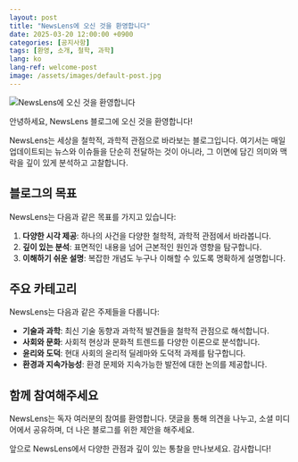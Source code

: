 ```yaml
---
layout: post
title: "NewsLens에 오신 것을 환영합니다"
date: 2025-03-20 12:00:00 +0900
categories: [공지사항]
tags: [환영, 소개, 철학, 과학]
lang: ko
lang-ref: welcome-post
image: /assets/images/default-post.jpg
---
```


![NewsLens에 오신 것을 환영합니다](/assets/images/default-post.jpg)

안녕하세요, NewsLens 블로그에 오신 것을 환영합니다!

NewsLens는 세상을 철학적, 과학적 관점으로 바라보는 블로그입니다. 여기서는 매일 업데이트되는 뉴스와 이슈들을 단순히 전달하는 것이 아니라, 그 이면에 담긴 의미와 맥락을 깊이 있게 분석하고 고찰합니다.

## 블로그의 목표

NewsLens는 다음과 같은 목표를 가지고 있습니다:

1. **다양한 시각 제공**: 하나의 사건을 다양한 철학적, 과학적 관점에서 바라봅니다.
2. **깊이 있는 분석**: 표면적인 내용을 넘어 근본적인 원인과 영향을 탐구합니다.
3. **이해하기 쉬운 설명**: 복잡한 개념도 누구나 이해할 수 있도록 명확하게 설명합니다.

## 주요 카테고리

NewsLens는 다음과 같은 주제들을 다룹니다:

- **기술과 과학**: 최신 기술 동향과 과학적 발견들을 철학적 관점으로 해석합니다.
- **사회와 문화**: 사회적 현상과 문화적 트렌드를 다양한 이론으로 분석합니다.
- **윤리와 도덕**: 현대 사회의 윤리적 딜레마와 도덕적 과제를 탐구합니다.
- **환경과 지속가능성**: 환경 문제와 지속가능한 발전에 대한 논의를 제공합니다.

## 함께 참여해주세요

NewsLens는 독자 여러분의 참여를 환영합니다. 댓글을 통해 의견을 나누고, 소셜 미디어에서 공유하며, 더 나은 블로그를 위한 제안을 해주세요.

앞으로 NewsLens에서 다양한 관점과 깊이 있는 통찰을 만나보세요. 감사합니다! 